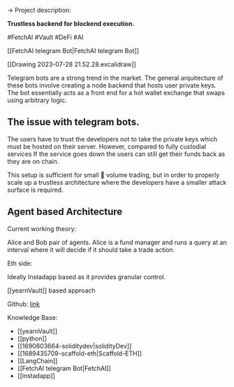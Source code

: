 
-> Project description: 

**Trustless backend for blockend execution.**

#FetchAI #Vault #DeFi #AI 

[[FetchAI telegram Bot|FetchAI telegram Bot]]

[[Drawing 2023-07-28 21.52.28.excalidraw]]

Telegram bots are a strong trend in the market. The general arquitecture of these bots involve creating a node backend that hosts user private keys. The bot essentially acts as a front end for a hot wallet exchange that swaps using arbitrary logic. 

## The issue with telegram bots.

The users have to trust the developers not to take the private keys which must be hosted on their server. However, compared to fully custodial services If the service goes down the users can still get their funds back as they are on chain.

This setup is sufficient for small 🦐 volume trading, but in order to properly scale up a trustless architecture where the developers have a smaller attack surface is required.

## Agent based Architecture 

Current working theory:

Alice and Bob pair of agents. Alice is a fund manager and runs a query at an interval where it will decide if it should take a trade action.

Eth side:

Ideally Instadapp based as it provides granular control.

[[yearnVault]] based approach




Github: [link](https://GitHub.com/Ataxia123/snek)

Knowledge Base:

- [[yearnVault]]
- [[python]]
- [[1690603664-soliditydev|solidityDev]]
- [[1689435709-scaffold-eth|Scaffold-ETH]]
- [[LangChain]]
- [[FetchAI telegram Bot|FetchAI]]
- [[instadapp]]


